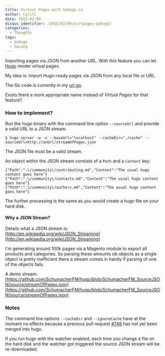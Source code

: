 ```yaml
---
title: Virtual Pages with GoHugo.io
author: Cyrill
date: 2015-02-09
disqus_identifier: /2015/02/09/virtpages-gohugo/
categories:
  - Thoughts
tags:
  - GoHugo
  - GoLang
---
```


Importing pages via JSON from another URL. With this feature you can let 
[Hugo](http://gohugo.io) render virtual pages.

<!--more-->

My idea is: Import Hugo-ready pages via JSON from any local file or URL.

The Go code is currently in my [url.go](https://github.com/SchumacherFM/hugo/blob/SchumacherFM_SourceJSON/source/url.go#L69).

Exists there a more appropriate name instead of *Virtual Pages* for that feature?

### How to implement?

Run the hugo binary with the command line option `--sourceUrl` and provide
a valid URL to a JSON stream.

```
$ hugo server -w -v --baseUrl="localhost" --cacheDir="./cache" --sourceUrl=http://anUrl/streamOfPages.json
```

The JSON file must be a valid stream. 

An object within the JSON stream consists of a `Path` and a `Content` key:

```
{"Path":".\/community\/contributing.md","Content":"The usual hugo content goes here"}
{"Path":".\/community\/contacts.md","Content":"The usual hugo content goes here"}
{"Path":".\/community\/authors.md","Content":"The usual hugo content goes here"}
```

The further processing is the same as you would create a hugo file on your hard disk.

#### Why a JSON Stream?

Details what a JSON stream is: [http://en.wikipedia.org/wiki/JSON_Streaming](http://en.wikipedia.org/wiki/JSON_Streaming)

I'm generating around 100k pages via a Magento module to export all products and categories.
So parsing these amounts ob objects as a single object is pretty inefficient there a stream comes 
in handy if parsing of one of the objects fails.

A demo stream: [https://github.com/SchumacherFM/hugo/blob/SchumacherFM_SourceJSON/source/streamOfPages.json](https://github.com/SchumacherFM/hugo/blob/SchumacherFM_SourceJSON/source/streamOfPages.json)

### Notes

The command line options `--cacheDir` and `--ignoreCache` have at the moment no effects because a previous
pull request [#748](https://github.com/spf13/hugo/pull/748) has not yet been merged into hugo.

If you run hugo with the watcher enabled, each time you change a file on the hard disk and
the watcher got triggered the source JSON stream will be re-downloaded.

